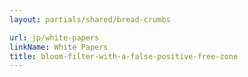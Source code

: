 ```yaml
---
layout: partials/shared/bread-crumbs

url: jp/white-papers
linkName: White Papers
title: bloom-filter-with-a-false-positive-free-zone
---
```

